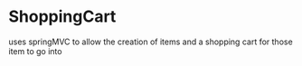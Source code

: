 # ShoppingCart
uses springMVC to allow the creation of items and a shopping cart for those item to go into
